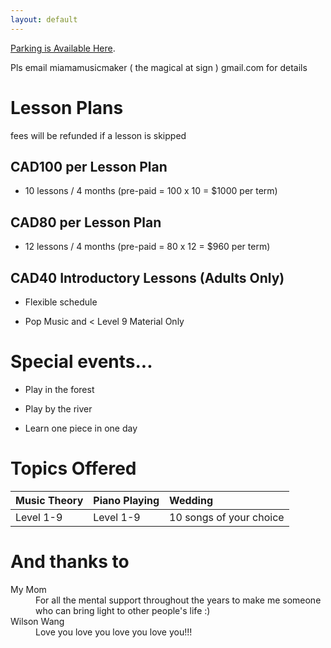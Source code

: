 ```yaml
---
layout: default
---
```


[Parking is Available Here](https://www.google.com/maps/place/1055+Bay+St,+Toronto,+ON+M5S+3A3/@43.6668191,-79.3898132,17z/data=!3m1!4b1!4m5!3m4!1s0x882b34b1a33d1f43:0x4deb37f48a13dc2!8m2!3d43.6668152!4d-79.3876245).

Pls email miamamusicmaker ( the magical at sign ) gmail.com
for details

# Lesson Plans
fees will be refunded if a lesson is skipped


## CAD100 per Lesson Plan

* 10 lessons / 4 months (pre-paid = 100 x 10 = $1000 per term)


## CAD80 per Lesson Plan

* 12 lessons / 4 months (pre-paid = 80 x 12 = $960 per term) 


## CAD40 Introductory Lessons (Adults Only)

* Flexible schedule

* Pop Music and < Level 9 Material Only 




# Special events...

* Play in the forest

* Play by the river

* Learn one piece in one day



 
# Topics Offered

| Music Theory | Piano Playing     |    Wedding              |
|:-------------|:------------------|:------------------------|
| Level 1-9    | Level 1-9         | 10 songs of your choice |






# And thanks to 
<dl>
<dt> My Mom </dt>
<dd>For all the mental support throughout the years to make me someone who can bring light to other people's life :)</dd>
<dt> Wilson Wang </dt>
<dd>Love you love you love you love you!!!</dd>
</dl>

